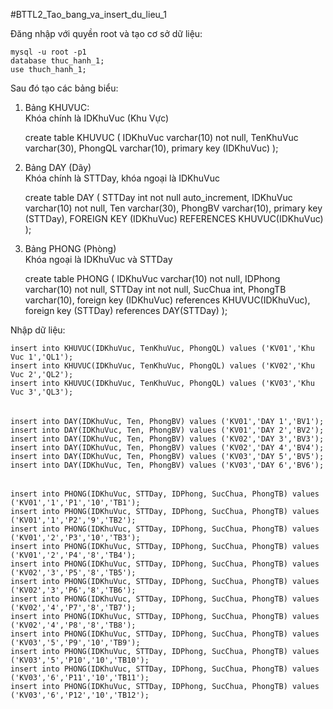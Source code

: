 ﻿#BTTL2_Tao_bang_va_insert_du_lieu_1

Đăng nhập với quyền root và tạo cơ sở dữ liệu:
	
	mysql -u root -p1
	database thuc_hanh_1;
	use thuch_hanh_1;

Sau đó tạo các bảng biểu: <br>
1. Bảng KHUVUC: <br>
Khóa chính là IDKhuVuc (Khu Vực)

	create table KHUVUC
	(
	IDKhuVuc varchar(10) not null,
	TenKhuVuc varchar(30),
	PhongQL varchar(10),
	primary key (IDKhuVuc)
	);
	
2. Bảng DAY (Dãy) <br>
Khóa chính là STTDay, khóa ngoại là IDKhuVuc

	create table DAY
	(
	STTDay int not null auto_increment,
	IDKhuVuc varchar(10) not null,
	Ten varchar(30),
	PhongBV varchar(10),
	primary key (STTDay),
	FOREIGN KEY (IDKhuVuc) REFERENCES KHUVUC(IDKhuVuc)
	);

3. Bảng PHONG (Phòng)<br>
Khóa ngoại là IDKhuVuc và STTDay

	create table PHONG
	(
	IDKhuVuc varchar(10) not null,
	IDPhong varchar(10) not null,
	STTDay int not null,
	SucChua int,
	PhongTB varchar(10),
	foreign key (IDKhuVuc) references KHUVUC(IDKhuVuc),
	foreign key (STTDay) references DAY(STTDay)
	);

Nhập dữ liệu:

	insert into KHUVUC(IDKhuVuc, TenKhuVuc, PhongQL) values ('KV01','Khu Vuc 1','QL1');
	insert into KHUVUC(IDKhuVuc, TenKhuVuc, PhongQL) values ('KV02','Khu Vuc 2','QL2');
	insert into KHUVUC(IDKhuVuc, TenKhuVuc, PhongQL) values ('KV03','Khu Vuc 3','QL3');

######

	insert into DAY(IDKhuVuc, Ten, PhongBV) values ('KV01','DAY 1','BV1');
	insert into DAY(IDKhuVuc, Ten, PhongBV) values ('KV01','DAY 2','BV2');
	insert into DAY(IDKhuVuc, Ten, PhongBV) values ('KV02','DAY 3','BV3');
	insert into DAY(IDKhuVuc, Ten, PhongBV) values ('KV02','DAY 4','BV4');
	insert into DAY(IDKhuVuc, Ten, PhongBV) values ('KV03','DAY 5','BV5');
	insert into DAY(IDKhuVuc, Ten, PhongBV) values ('KV03','DAY 6','BV6');

######

	insert into PHONG(IDKhuVuc, STTDay, IDPhong, SucChua, PhongTB) values ('KV01','1','P1','10','TB1');
	insert into PHONG(IDKhuVuc, STTDay, IDPhong, SucChua, PhongTB) values ('KV01','1','P2','9','TB2');
	insert into PHONG(IDKhuVuc, STTDay, IDPhong, SucChua, PhongTB) values ('KV01','2','P3','10','TB3');
	insert into PHONG(IDKhuVuc, STTDay, IDPhong, SucChua, PhongTB) values ('KV01','2','P4','8','TB4');
	insert into PHONG(IDKhuVuc, STTDay, IDPhong, SucChua, PhongTB) values ('KV02','3','P5','8','TB5');
	insert into PHONG(IDKhuVuc, STTDay, IDPhong, SucChua, PhongTB) values ('KV02','3','P6','8','TB6');
	insert into PHONG(IDKhuVuc, STTDay, IDPhong, SucChua, PhongTB) values ('KV02','4','P7','8','TB7');
	insert into PHONG(IDKhuVuc, STTDay, IDPhong, SucChua, PhongTB) values ('KV02','4','P8','8','TB8');
	insert into PHONG(IDKhuVuc, STTDay, IDPhong, SucChua, PhongTB) values ('KV03','5','P9','10','TB9');
	insert into PHONG(IDKhuVuc, STTDay, IDPhong, SucChua, PhongTB) values ('KV03','5','P10','10','TB10');
	insert into PHONG(IDKhuVuc, STTDay, IDPhong, SucChua, PhongTB) values ('KV03','6','P11','10','TB11');
	insert into PHONG(IDKhuVuc, STTDay, IDPhong, SucChua, PhongTB) values ('KV03','6','P12','10','TB12');
